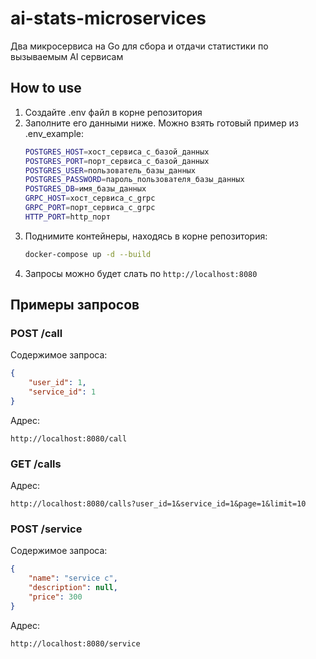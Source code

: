 # ai-stats-microservices

Два микросервиса на Go для сбора и отдачи статистики по вызываемым AI сервисам

## How to use

1. Создайте .env файл в корне репозитория
2. Заполните его данными ниже. Можно взять готовый пример из .env_example:
    ```bash
    POSTGRES_HOST=хост_сервиса_с_базой_данных
    POSTGRES_PORT=порт_сервиса_с_базой_данных
    POSTGRES_USER=пользователь_базы_данных
    POSTGRES_PASSWORD=пароль_пользователя_базы_данных
    POSTGRES_DB=имя_базы_данных
    GRPC_HOST=хост_сервиса_с_grpc
    GRPC_PORT=порт_сервиса_с_grpc
    HTTP_PORT=http_порт
    ```
3. Поднимите контейнеры, находясь в корне репозитория:
    ```bash
    docker-compose up -d --build
    ```
4. Запросы можно будет слать по ```http://localhost:8080```

## Примеры запросов

### POST /call

Содержимое запроса:
```json
{
    "user_id": 1,
    "service_id": 1
}
```

Адрес:
```http request
http://localhost:8080/call
```

### GET /calls

Адрес:
```http request
http://localhost:8080/calls?user_id=1&service_id=1&page=1&limit=10
```

### POST /service

Содержимое запроса:
```json
{
    "name": "service c",
    "description": null,
    "price": 300
}
```

Адрес:
```http request
http://localhost:8080/service
```